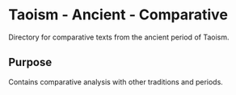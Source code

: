 # Taoism - Ancient - Comparative

Directory for comparative texts from the ancient period of Taoism.

## Purpose
Contains comparative analysis with other traditions and periods.
